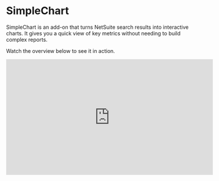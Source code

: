 # SimpleChart

SimpleChart is an add-on that turns NetSuite search results into interactive charts. It gives you a quick view of key metrics without needing to build complex reports.

Watch the overview below to see it in action.

<iframe width="560" height="315" src="https://www.youtube.com/embed/e6IB8G-KzwM" title="SimpleChart Overview" frameborder="0" allow="accelerometer; autoplay; clipboard-write; encrypted-media; gyroscope; picture-in-picture" allowfullscreen></iframe>
